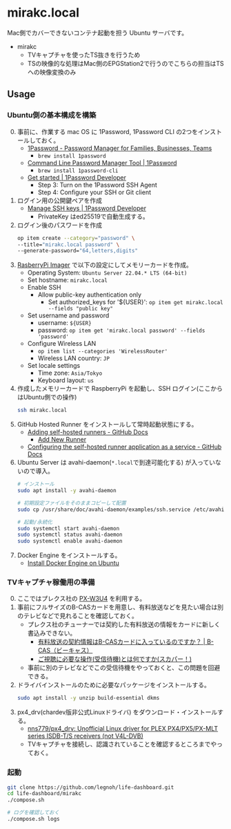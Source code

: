 mirakc.local
===

Mac側でカバーできないコンテナ起動を担う Ubuntu サーバです。

- mirakc
  - TVキャプチャを使ったTS抜きを行うため
  - TSの映像的な処理はMac側のEPGStation2で行うのでこちらの担当はTSへの映像変換のみ

Usage
---

### Ubuntu側の基本構成を構築

0. 事前に、作業する mac OS に 1Password, 1Password CLI の2つをインストールしておく。
    - [1Password - Password Manager for Families, Businesses, Teams](https://1password.com/)
      - `brew install 1password`
    - [Command Line Password Manager Tool | 1Password](https://1password.com/downloads/command-line/)
      - `brew install 1password-cli`
    - [Get started | 1Password Developer](https://developer.1password.com/docs/ssh/get-started#step-3-turn-on-the-1password-ssh-agent)
      - Step 3: Turn on the 1Password SSH Agent
      - Step 4: Configure your SSH or Git client
1. ログイン用の公開鍵ペアを作成
    - [Manage SSH keys | 1Password Developer](https://developer.1password.com/docs/ssh/manage-keys/)
      - PrivateKey はed25519で自動生成する。
1. ログイン後のパスワードを作成
    ```sh
    op item create --category="password" \
    --title="mirakc.local password" \
    --generate-password="64,letters,digits"
    ```
1. [RasberryPi Imager](https://www.raspberrypi.com/software/) で以下の設定にしてメモリーカードを作成。
    - Operating System: `Ubuntu Server 22.04.* LTS (64-bit)`
    - Set hostname: `mirakc.local`
    - Enable SSH
      - Allow public-key authentication only
        - Set authorized_keys for '${USER}': `op item get mirakc.local --fields "public key"`
    - Set username and password
      - username: `${USER}`
      - password: `op item get 'mirakc.local password' --fields 'password'`
    - Configure Wireless LAN
      - `op item list --categories 'WirelessRouter'`
      - Wireless LAN country: `JP`
    - Set locale settings
      - Time zone: `Asia/Tokyo`
      - Keyboard layout: `us`
1. 作成したメモリーカードで RaspberryPi を起動し、SSH ログイン(ここからはUbuntu側での操作)
    ```sh
    ssh mirakc.local
    ```
1. GitHub Hosted Runner をインストールして常時起動状態にする。
    - [Adding self-hosted runners - GitHub Docs](https://docs.github.com/en/actions/hosting-your-own-runners/adding-self-hosted-runners)
      - [Add New Runner](https://github.com/legnoh/life-metrics-grafana-deployment/settings/actions/runners/new?arch=arm64&os=linux)
    - [Configuring the self-hosted runner application as a service - GitHub Docs](https://docs.github.com/en/actions/hosting-your-own-runners/configuring-the-self-hosted-runner-application-as-a-service?platform=linux#installing-the-service)
1. Ubuntu Server は avahi-daemon(`*.local`で到達可能化する) が入っていないので導入。
    ```sh
    # インストール
    sudo apt install -y avahi-daemon

    # 初期設定ファイルをそのままコピーして配置
    sudo cp /usr/share/doc/avahi-daemon/examples/ssh.service /etc/avahi/services

    # 起動/永続化
    sudo systemctl start avahi-daemon
    sudo systemctl status avahi-daemon
    sudo systemctl enable avahi-daemon
    ```
1. Docker Engine をインストールする。
    - [Install Docker Engine on Ubuntu](https://docs.docker.com/engine/install/ubuntu/#install-using-the-repository)

### TVキャプチャ稼働用の準備

0. ここではプレクス社の [PX-W3U4](http://www.plex-net.co.jp/product/px-w3u4/) を利用する。
0. 事前にフルサイズのB-CASカードを用意し、有料放送などを見たい場合は別のテレビなどで見れることを確認しておく。
    - プレクス社のチューナーでは契約した有料放送の情報をカードに新しく書込みできない。
      - [有料放送の契約情報はB-CASカードに入っているのですか？ | B-CAS（ビーキャス）](https://www.b-cas.co.jp/support/faq/category08/faq051.html)
      - [ご視聴に必要な操作(受信待機)とは何ですか(スカパー！)](https://helpcenter.skyperfectv.co.jp/articles/knowledge/AID0408)
    - 事前に別のテレビなどでこの受信待機をやっておくと、この問題を回避できる。
1. ドライバインストールのために必要なパッケージをインストールする。
    ```sh
    sudo apt install -y unzip build-essential dkms
    ```
1. px4_drv(chardev版非公式Linuxドライバ) をダウンロード・インストールする。
    - [nns779/px4_drv: Unofficial Linux driver for PLEX PX4/PX5/PX-MLT series ISDB-T/S receivers (not V4L-DVB)](https://github.com/nns779/px4_drv#%E3%82%A4%E3%83%B3%E3%82%B9%E3%83%88%E3%83%BC%E3%83%AB)
    - TVキャプチャを接続し、認識されていることを確認するところまでやっておく。

### 起動

```sh
git clone https://github.com/legnoh/life-dashboard.git
cd life-dashboard/mirakc
./compose.sh

# ログを確認しておく
./compose.sh logs
```
